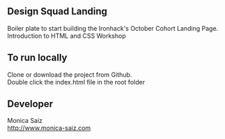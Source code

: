 

## Design Squad Landing

Boiler plate to start building the Ironhack's October Cohort Landing Page.
<br/>Introduction to HTML and CSS Workshop

## To run locally
Clone or download the project from Github.
<br/>Double click the index.html file in the root folder

## Developer

Monica Saiz
<br/>http://www.monica-saiz.com

